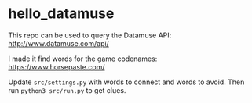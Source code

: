 # hello_datamuse
This repo can be used to query the Datamuse API:
http://www.datamuse.com/api/

I made it find words for the game codenames:
https://www.horsepaste.com/

Update ```src/settings.py``` with words to connect and words to avoid.
Then run ```python3 src/run.py``` to get clues.
